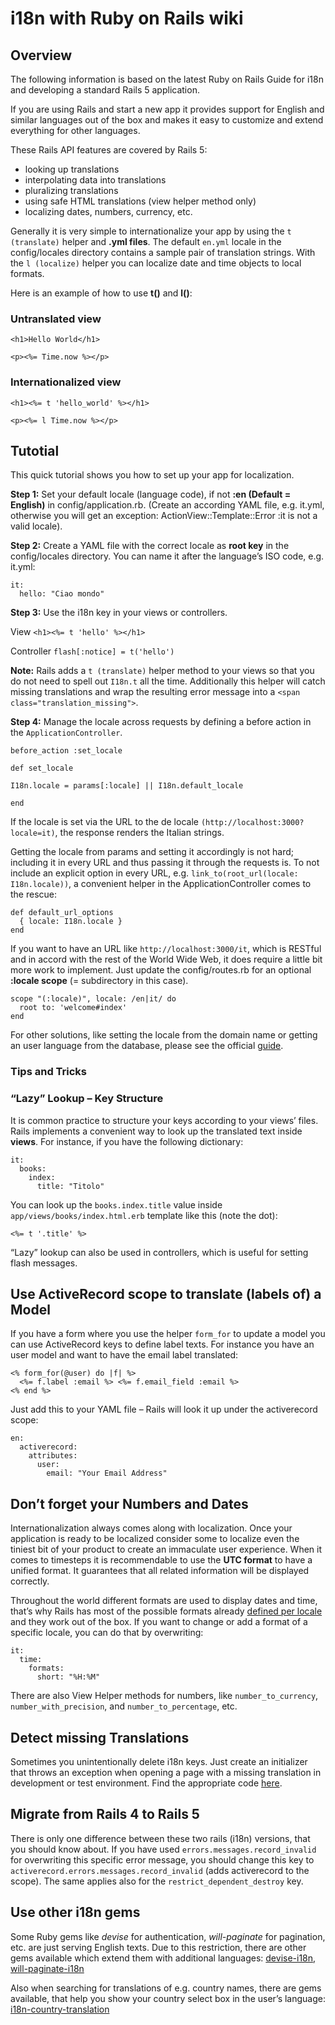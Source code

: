 # i18n with Ruby on Rails wiki

## Overview
The following information is based on the latest Ruby on Rails Guide for i18n and developing a standard Rails 5 application.

If you are using Rails and start a new app it provides support for English and similar languages out of the box and makes it easy to customize and extend everything for other languages.

These Rails API features are covered by Rails 5:

* looking up translations
* interpolating data into translations
* pluralizing translations
* using safe HTML translations (view helper method only)
* localizing dates, numbers, currency, etc.

Generally it is very simple to internationalize your app by using the `t (translate)` helper and **.yml files**. The default `en.yml` locale in the config/locales directory contains a sample pair of translation strings. With the `l (localize)` helper you can localize date and time objects to local formats.

Here is an example of how to use **t()** and **l()**:
### Untranslated view
`<h1>Hello World</h1>`

`<p><%= Time.now %></p>`

### Internationalized view
`<h1><%= t 'hello_world' %></h1>`

`<p><%= l Time.now %></p>`

## Tutotial

This quick tutorial shows you how to set up your app for localization.

**Step 1:** Set your default locale (language code), if not **:en (Default = English)** in config/application.rb. (Create an according YAML file, e.g. it.yml, otherwise you will get an exception: ActionView::Template::Error :it is not a valid locale).

**Step 2:** Create a YAML file with the correct locale as **root key** in the config/locales directory. You can name it after the language’s ISO code, e.g. it.yml:

```
it:
  hello: "Ciao mondo"
```

**Step 3:** Use the i18n key in your views or controllers.

View
`<h1><%= t 'hello' %></h1>`

Controller
`flash[:notice] = t('hello')`

**Note:**
Rails adds a `t (translate)` helper method to your views so that you do not need to spell out `I18n.t` all the time. Additionally this helper will catch missing translations and wrap the resulting error message into a `<span class="translation_missing">`.

**Step 4:** Manage the locale across requests by defining a before action in the `ApplicationController`.
```
before_action :set_locale

def set_locale

I18n.locale = params[:locale] || I18n.default_locale

end
```
If the locale is set via the URL to the de locale `(http://localhost:3000?locale=it)`, the response renders the Italian strings.

Getting the locale from params and setting it accordingly is not hard; including it in every URL and thus passing it through the requests is. To not include an explicit option in every URL, e.g. `link_to(root_url(locale: I18n.locale))`, a convenient helper in the ApplicationController comes to the rescue:

```
def default_url_options
  { locale: I18n.locale }
end
```
If you want to have an URL like `http://localhost:3000/it`, which is RESTful and in accord with the rest of the World Wide Web, it does require a little bit more work to implement. Just update the config/routes.rb for an optional **:locale scope** (= subdirectory in this case).

```
scope "(:locale)", locale: /en|it/ do
  root to: 'welcome#index'
end
```

For other solutions, like setting the locale from the domain name or getting an user language from the database, please see the official [guide](http://edgeguides.rubyonrails.org/i18n.html#managing-the-locale-across-requests).


### Tips and Tricks

### “Lazy” Lookup – Key Structure
It is common practice to structure your keys according to your views’ files. Rails implements a convenient way to look up the translated text inside **views**. For instance, if you have the following dictionary:

```
it:
  books:
    index:
      title: "Titolo"
```
You can look up the `books.index.title` value inside `app/views/books/index.html.erb` template like this (note the dot):

```
<%= t '.title' %>
```

“Lazy” lookup can also be used in controllers, which is useful for setting flash messages.

## Use ActiveRecord scope to translate (labels of) a Model

If you have a form where you use the helper `form_for` to update a model you can use ActiveRecord keys to define label texts. For instance you have an user model and want to have the email label translated:

```
<% form_for(@user) do |f| %>
  <%= f.label :email %> <%= f.email_field :email %>
<% end %>
```

Just add this to your YAML file – Rails will look it up under the activerecord scope:
```
en:
  activerecord:
    attributes:
      user:
        email: "Your Email Address"
```

## Don’t forget your Numbers and Dates
Internationalization always comes along with localization. Once your application is ready to be localized consider some to localize even the tiniest bit of your product to create an immaculate user experience. When it comes to timesteps it is recommendable to use the **UTC format** to have a unified format. It guarantees that all related information will be displayed correctly.

Throughout the world different formats are used to display dates and time, that’s why Rails has most of the possible formats already [defined per locale](https://github.com/svenfuchs/rails-i18n/tree/master/rails/locale) and they work out of the box. If you want to change or add a format of a specific locale, you can do that by overwriting:

```
it:
  time:
    formats:
      short: "%H:%M"
```

There are also View Helper methods for numbers, like `number_to_currency`, `number_with_precision`, and `number_to_percentage`, etc.

## Detect missing Translations
Sometimes you unintentionally delete i18n keys. Just create an initializer that throws an exception when opening a page with a missing translation in development or test environment.
Find the appropriate code [here](https://stackoverflow.com/questions/8551029/how-to-enable-rails-i18n-translation-errors-in-views/9690449#9690449).

## Migrate from Rails 4 to Rails 5
There is only one difference between these two rails (i18n) versions, that you should know about. If you have used `errors.messages.record_invalid` for overwriting this specific error message, you should change this key to `activerecord.errors.messages.record_invalid` (adds activerecord to the scope). The same applies also for the `restrict_dependent_destroy` key.

## Use other i18n gems
Some Ruby gems like _devise_ for authentication, _will-paginate_ for pagination, etc. are just serving English texts. Due to this restriction, there are other gems available which extend them with additional languages: [devise-i18n](https://github.com/tigrish/devise-i18n), [will-paginate-i18n](https://github.com/tigrish/will-paginate-i18n)

Also when searching for translations of e.g. country names, there are gems available, that help you show your country select box in the user’s language: [i18n-country-translation](https://github.com/onomojo/i18n-country-translations)
